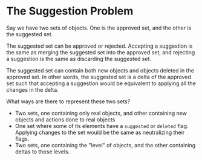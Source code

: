 # The Suggestion Problem

Say we have two sets of objects. One is the approved set, and the other is the suggested set.

The suggested set can be approved or rejected. Accepting a suggestion is the same as merging the suggested set into the approved set, and rejecting a suggestion is the same as discarding the suggested set.

The suggested set can contain both new objects and objects deleted in the approved set. In other words, the suggested set is a delta of the approved set such that accepting a suggestion would be equivalent to applying all the changes in the delta.

What ways are there to represent these two sets?

- Two sets, one containing only real objects, and other containing new objects and actions done to real objects
- One set where some of its elements have a `suggested` or `deleted` flag. Applying changes to the set would be the same as neutralizing their flags.
- Two sets, one containing the "level" of objects, and the other containing deltas to those levels.